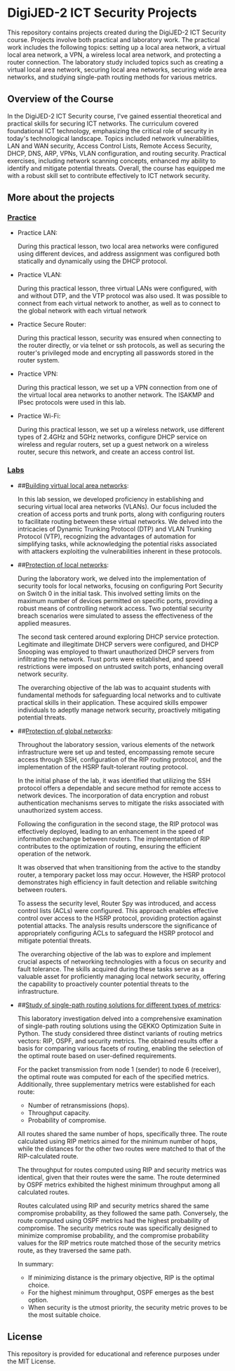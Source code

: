 # DigiJED-2 ICT Security Projects

This repository contains projects created during the DigiJED-2 ICT Security course. Projects involve both practical and laboratory work. The practical work includes the following topics: setting up a local area network, a virtual local area network, a VPN, a wireless local area network, and protecting a router connection. The laboratory study included topics such as creating a virtual local area network, securing local area networks, securing wide area networks, and studying single-path routing methods for various metrics.

## Overview of the Course
In the DigiJED-2 ICT Security course, I've gained essential theoretical and practical skills for securing ICT networks. The curriculum covered foundational ICT technology, emphasizing the critical role of security in today's technological landscape. Topics included network vulnerabilities, LAN and WAN security, Access Control Lists, Remote Access Security, DHCP, DNS, ARP, VPNs, VLAN configuration, and routing security. Practical exercises, including network scanning concepts, enhanced my ability to identify and mitigate potential threats. Overall, the course has equipped me with a robust skill set to contribute effectively to ICT network security.

## More about the projects

### [Practice](Practice)

- Practice LAN:
  
  During this practical lesson, two local area networks were configured using different devices, and address assignment was configured both statically and dynamically using the DHCP protocol.

- Practice VLAN:
  
  During this practical lesson, three virtual LANs were configured, with and without DTP, and the VTP protocol was also used. It was possible to connect from each virtual network to another, as well as to connect to the global network with each virtual network

- Practice Secure Router:
  
  During this practical lesson, security was ensured when connecting to the router directly, or via telnet or ssh protocols, as well as securing the router's privileged mode and encrypting all passwords stored in the router system. 

- Practice VPN:
  
  During this practical lesson, we set up a VPN connection from one of the virtual local area networks to another network. The ISAKMP and IPsec protocols were used in this lab.

- Practice Wi-Fi:
  
  During this practical lesson, we set up a wireless network, use different types of 2.4GHz and 5GHz networks, configure DHCP service on wireless and regular routers, set up a guest network on a wireless router, secure this network, and create an access сontrol list.

### [Labs](Labs)

- ##[Building virtual local area networks](Labs/Lab_1):
  
  In this lab session, we developed proficiency in establishing and securing virtual local area networks (VLANs). Our focus included the creation of access ports and trunk ports, along with configuring routers to facilitate routing between these virtual networks. We delved into the intricacies of Dynamic Trunking Protocol (DTP) and VLAN Trunking Protocol (VTP), recognizing the advantages of automation for simplifying tasks, while acknowledging the potential risks associated with attackers exploiting the vulnerabilities inherent in these protocols.

- ##[Protection of local networks](Labs/Lab_2):

  During the laboratory work, we delved into the implementation of security tools for local networks, focusing on configuring Port Security on Switch 0 in the initial task. This involved setting limits on the maximum number of devices permitted on specific ports, providing a robust means of controlling network access. Two potential security breach scenarios were simulated to assess the effectiveness of the applied measures.

  The second task centered around exploring DHCP service protection. Legitimate and illegitimate DHCP servers were configured, and DHCP Snooping was employed to thwart unauthorized DHCP servers from infiltrating the network. Trust ports were established, and speed restrictions were imposed on untrusted switch ports, enhancing overall network security.

  The overarching objective of the lab was to acquaint students with fundamental methods for safeguarding local networks and to cultivate practical skills in their application. These acquired skills empower individuals to adeptly manage network security, proactively mitigating potential threats.

- ##[Protection of global networks](Labs/Lab_3):
  
  Throughout the laboratory session, various elements of the network infrastructure were set up and tested, encompassing remote secure access through SSH, configuration of the RIP routing protocol, and the implementation of the HSRP fault-tolerant routing protocol.

  In the initial phase of the lab, it was identified that utilizing the SSH protocol offers a dependable and secure method for remote access to network devices. The incorporation of data encryption and robust authentication mechanisms serves to mitigate the risks associated with unauthorized system access.

  Following the configuration in the second stage, the RIP protocol was effectively deployed, leading to an enhancement in the speed of information exchange between routers. The implementation of RIP contributes to the optimization of routing, ensuring the efficient operation of the network.

  It was observed that when transitioning from the active to the standby router, a temporary packet loss may occur. However, the HSRP protocol demonstrates high efficiency in fault detection and reliable switching between routers.

  To assess the security level, Router Spy was introduced, and access control lists (ACLs) were configured. This approach enables effective control over access to the HSRP protocol, providing protection against potential attacks. The analysis results underscore the significance of appropriately configuring ACLs to safeguard the HSRP protocol and mitigate potential threats.

  The overarching objective of the lab was to explore and implement crucial aspects of networking technologies with a focus on security and fault tolerance. The skills acquired during these tasks serve as a valuable asset for proficiently managing local network security, offering the capability to proactively counter potential threats to the infrastructure.

- ##[Study of single-path routing solutions for different types of metrics](Labs/Lab_4):
  
  This laboratory investigation delved into a comprehensive examination of single-path routing solutions using the GEKKO Optimization Suite in Python. The study considered three distinct variants of routing metrics vectors: RIP, OSPF, and security metrics. The obtained results offer a basis for comparing various facets of routing, enabling the selection of the optimal route based on user-defined requirements.

  For the packet transmission from node 1 (sender) to node 6 (receiver), the optimal route was computed for each of the specified metrics. Additionally, three supplementary metrics were established for each route:

  -  Number of retransmissions (hops).
  -  Throughput capacity.
  -  Probability of compromise.

  All routes shared the same number of hops, specifically three. The route calculated using RIP metrics aimed for the minimum number of hops, while the distances for the other two routes were matched to that of the RIP-calculated route.

  The throughput for routes computed using RIP and security metrics was identical, given that their routes were the same. The route determined by OSPF metrics exhibited the highest minimum throughput among all calculated routes.

  Routes calculated using RIP and security metrics shared the same compromise probability, as they followed the same path. Conversely, the route computed using OSPF metrics had the highest probability of compromise. The security metrics route was specifically designed to minimize compromise probability, and the compromise probability values for the RIP metrics route matched those of the security metrics route, as they traversed the same path.

  In summary:

  -  If minimizing distance is the primary objective, RIP is the optimal choice.
  -  For the highest minimum throughput, OSPF emerges as the best option.
  -  When security is the utmost priority, the security metric proves to be the most suitable choice.


## License

This repository is provided for educational and reference purposes under the MIT License.
